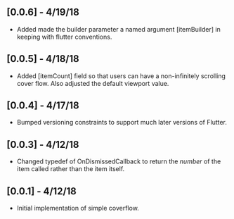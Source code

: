 ## [0.0.6] - 4/19/18

* Added made the builder parameter a named argument [itemBuilder] in keeping
  with flutter conventions.

## [0.0.5] - 4/18/18

* Added [itemCount] field so that users can have a non-infinitely scrolling
  cover flow. Also adjusted the default viewport value.

## [0.0.4] - 4/17/18

* Bumped versioning constraints to support much later versions of Flutter.

## [0.0.3] - 4/12/18

* Changed typedef of OnDismissedCallback to return the *number* of the item called rather than the item itself.

## [0.0.1] - 4/12/18

* Initial implementation of simple coverflow.

